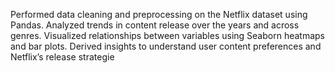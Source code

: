 Performed data cleaning and preprocessing on the Netflix dataset using Pandas.
Analyzed trends in content release over the years and across genres.
Visualized relationships between variables using Seaborn heatmaps and bar plots.
Derived insights to understand user content preferences and Netflix’s release strategie
